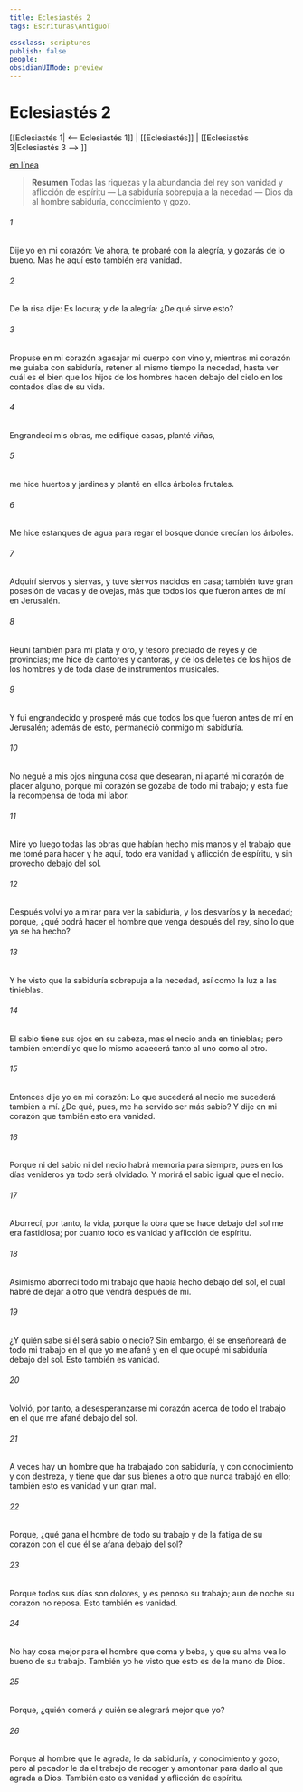 ```yaml
---
title: Eclesiastés 2
tags: Escrituras\AntiguoT

cssclass: scriptures
publish: false
people:
obsidianUIMode: preview
---
```


# Eclesiastés 2
[[Eclesiastés 1| <-- Eclesiastés 1]] | [[Eclesiastés]] | [[Eclesiastés 3|Eclesiastés 3 --> ]]

[en línea](https://churchofjesuschrist.org/study/scriptures/ot/eccl/2?lang=spa)

> __Resumen__
Todas las riquezas y la abundancia del rey son vanidad y aflicción de espíritu — La sabiduría sobrepuja a la necedad — Dios da al hombre sabiduría, conocimiento y gozo.

###### 1 
Dije yo en mi corazón: Ve ahora, te probaré con la alegría, y gozarás de lo bueno. Mas he aquí esto también era vanidad.

###### 2 
De la risa dije: Es locura; y de la alegría: ¿De qué sirve esto?

###### 3 
Propuse en mi corazón agasajar mi cuerpo con vino y, mientras mi corazón me guiaba con sabiduría, retener al mismo tiempo la necedad, hasta ver cuál es el bien que los hijos de los hombres hacen debajo del cielo en los contados días de su vida.

###### 4 
Engrandecí mis obras, me edifiqué casas, planté viñas,

###### 5 
me hice huertos y jardines y planté en ellos  árboles frutales.

###### 6 
Me hice estanques de agua para regar el bosque donde crecían los árboles.

###### 7 
Adquirí siervos y siervas, y tuve siervos nacidos en casa; también tuve gran posesión de vacas y de ovejas, más que todos los que fueron antes de mí en Jerusalén.

###### 8 
Reuní también para mí plata y oro, y tesoro preciado de reyes y de provincias; me hice de cantores y cantoras, y de los deleites de los hijos de los hombres y de toda clase de instrumentos musicales.

###### 9 
Y fui engrandecido y prosperé más que todos los que fueron antes de mí en Jerusalén; además de esto, permaneció conmigo mi sabiduría.

###### 10 
No negué a mis ojos ninguna cosa que desearan, ni aparté mi corazón de placer alguno, porque mi corazón se gozaba de todo mi trabajo; y esta fue la recompensa de toda mi labor.

###### 11 
Miré yo luego todas las obras que habían hecho mis manos y el trabajo que me tomé para hacer y he aquí, todo era vanidad y aflicción de espíritu, y sin provecho debajo del sol.

###### 12 
Después volví yo a mirar para ver la sabiduría, y los desvaríos y la necedad; porque, ¿qué podrá hacer el hombre que venga después del rey, sino lo que ya se ha hecho?

###### 13 
Y he visto que la sabiduría sobrepuja a la necedad, así como la luz a las tinieblas.

###### 14 
El sabio tiene sus ojos en su cabeza, mas el necio anda en tinieblas; pero también entendí yo que lo mismo acaecerá tanto al uno como al otro.

###### 15 
Entonces dije yo en mi corazón: Lo que sucederá al necio me sucederá también a mí. ¿De qué, pues, me ha servido ser más sabio? Y dije en mi corazón que también esto era vanidad.

###### 16 
Porque ni del sabio ni del necio habrá memoria para siempre, pues en los días venideros ya todo será olvidado. Y morirá el sabio igual que el necio.

###### 17 
Aborrecí, por tanto, la vida, porque la obra que se hace debajo del sol me era fastidiosa; por cuanto todo es vanidad y aflicción de espíritu.

###### 18 
Asimismo aborrecí todo mi trabajo que había hecho debajo del sol, el cual habré de dejar a otro que vendrá después de mí.

###### 19 
¿Y quién sabe si él será sabio o necio? Sin embargo, él se enseñoreará de todo mi trabajo en el que yo me afané y en el que ocupé mi sabiduría debajo del sol. Esto también es vanidad.

###### 20 
Volvió, por tanto, a desesperanzarse mi corazón acerca de todo el trabajo en el que me afané debajo del sol.

###### 21 
A veces hay un hombre que ha trabajado con sabiduría, y con conocimiento y con destreza, y tiene que dar sus bienes a otro que nunca trabajó en ello; también esto es vanidad y un gran mal.

###### 22 
Porque, ¿qué gana el hombre de todo su trabajo y de la fatiga de su corazón con el que él se afana debajo del sol?

###### 23 
Porque todos sus días  son  dolores, y es penoso su trabajo; aun de noche su corazón no reposa. Esto también es vanidad.

###### 24 
No hay cosa mejor para el hombre  que coma y beba, y que su alma vea lo bueno de su trabajo. También yo he visto que esto es de la mano de Dios.

###### 25 
Porque, ¿quién comerá y quién se alegrará mejor que yo?

###### 26 
Porque al hombre que le agrada,  le da sabiduría, y conocimiento y gozo; pero al pecador le da el trabajo de recoger y amontonar para darlo al que agrada a Dios. También esto es vanidad y aflicción de espíritu.

